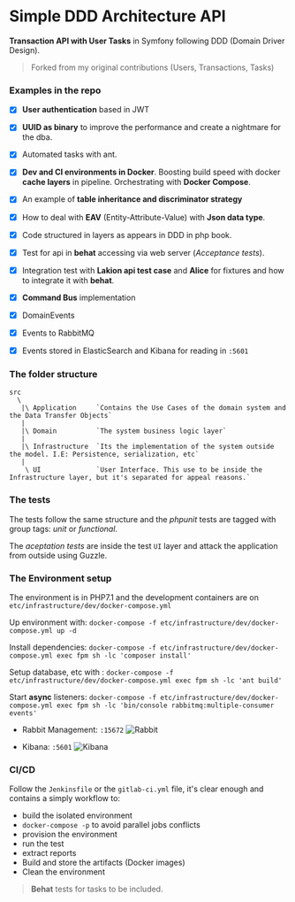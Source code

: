 Simple DDD Architecture API
==============

**Transaction API with User Tasks** in Symfony following DDD (Domain Driver Design). 

> Forked from my original contributions (Users, Transactions, Tasks)

### Examples in the repo

   - [x] **User authentication** based in JWT 
   - [x] **UUID as binary** to improve the performance and create a nightmare for the dba.
   - [x] Automated tasks with ant.
   - [x] **Dev and CI environments in Docker**. Boosting build speed with docker **cache layers** in pipeline. Orchestrating with **Docker Compose**.
   - [x] An example of **table inheritance and discriminator strategy** 
   - [x] How to deal with **EAV** (Entity-Attribute-Value) with **Json data type**.
   - [x] Code structured in layers as appears in DDD in php book.
   - [x] Test for api in **behat** accessing via web server (*Acceptance tests*). 
   - [x] Integration test with **Lakion api test case** and **Alice** for fixtures and how to integrate it with **behat**. 
   - [x] **Command Bus** implementation
   - [x] DomainEvents
   - [x] Events to RabbitMQ
   - [x] Events stored in ElasticSearch and Kibana for reading in `:5601`
   


### The folder structure 

    src
      \
       |\ Application     `Contains the Use Cases of the domain system and the Data Transfer Objects`
       |
       |\ Domain          `The system business logic layer`
       |
       |\ Infrastructure  `Its the implementation of the system outside the model. I.E: Persistence, serialization, etc`
       |
        \ UI              `User Interface. This use to be inside the Infrastructure layer, but it's separated for appeal reasons.`

### The tests

The tests follow the same structure and the *phpunit* tests are tagged with group tags: *unit* or *functional*.

The *aceptation tests* are inside the test `UI` layer and attack the application from outside using Guzzle.

### The Environment setup

The environment is in PHP7.1 and the development containers are on `etc/infrastructure/dev/docker-compose.yml`

Up environment with: `docker-compose -f etc/infrastructure/dev/docker-compose.yml up -d`

Install dependencies: `docker-compose -f etc/infrastructure/dev/docker-compose.yml exec fpm sh -lc 'composer install'`

Setup database, etc with : `docker-compose -f etc/infrastructure/dev/docker-compose.yml exec fpm sh -lc 'ant build'`

Start **async** listeners: `docker-compose -f etc/infrastructure/dev/docker-compose.yml exec fpm sh -lc 'bin/console rabbitmq:multiple-consumer events'`

- Rabbit Management: `:15672`
![Rabbit](https://i.imgur.com/Wx881tI.png)

- Kibana: `:5601`
![Kibana](https://i.imgur.com/AKsVA0t.png)

### CI/CD

Follow the `Jenkinsfile` or the `gitlab-ci.yml` file, it's clear enough and contains a simply workflow to:

- build the isolated environment
- `docker-compose -p` to avoid parallel jobs conflicts
- provision the environment
- run the test
- extract reports
- Build and store the artifacts (Docker images)
- Clean the environment

> **Behat** tests for tasks to be included.